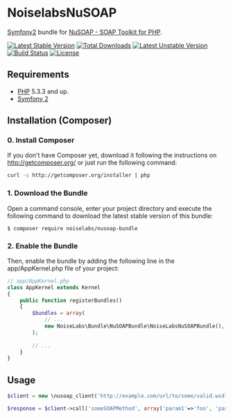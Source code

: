 NoiselabsNuSOAP
===============

[@php]:     http://php.net/                 "PHP: Hypertext Preprocessor"
[@nusoap]:  http://nusoap.sourceforge.net/  "NuSOAP - SOAP Toolkit for PHP"
[@symfony]: http://www.symfony.com/         "High Performance PHP Framework for Web Development"

[Symfony2][@symfony] bundle for [NuSOAP - SOAP Toolkit for PHP][@nusoap].

[![Latest Stable Version](https://poser.pugx.org/noiselabs/nusoap-bundle/v/stable)](https://packagist.org/packages/noiselabs/nusoap-bundle)
[![Total Downloads](https://poser.pugx.org/noiselabs/nusoap-bundle/downloads)](https://packagist.org/packages/noiselabs/nusoap-bundle)
[![Latest Unstable Version](https://poser.pugx.org/noiselabs/nusoap-bundle/v/unstable)](https://packagist.org/packages/noiselabs/nusoap-bundle)
[![Build Status](https://travis-ci.org/noiselabs/NoiselabsNuSOAPBundle.svg?branch=master)](https://travis-ci.org/noiselabs/NoiselabsNuSOAPBundle)
[![License](https://poser.pugx.org/noiselabs/nusoap-bundle/license)](https://packagist.org/packages/noiselabs/nusoap-bundle)

Requirements
------------

* [PHP][@php] 5.3.3 and up.
* [Symfony 2][@symfony]

Installation (Composer)
-----------------------

### 0. Install Composer

If you don't have Composer yet, download it following the instructions on
http://getcomposer.org/ or just run the following command:

``` bash
curl -s http://getcomposer.org/installer | php
```

### 1. Download the Bundle

Open a command console, enter your project directory and execute the following command to download the latest stable
version of this bundle:

    $ composer require noiselabs/nusoap-bundle


### 2. Enable the Bundle

Then, enable the bundle by adding the following line in the app/AppKernel.php file of your project:

```php
// app/AppKernel.php
class AppKernel extends Kernel
{
    public function registerBundles()
    {
        $bundles = array(
            // ...
            new NoiseLabs\Bundle\NuSOAPBundle\NoiseLabsNuSOAPBundle(),
        );
        
        // ...
    }
}
```

Usage
-----

```php
$client = new \nusoap_client('http://example.com/url/to/some/valid.wsdl', true);

$response = $client->call('someSOAPMethod', array('param1'=>'foo', 'param2'=>'bar'));
```
